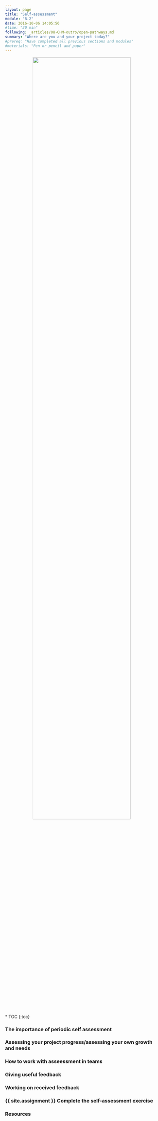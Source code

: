 ```yaml
---
layout: page
title: "Self-assessment"
module: "8.2"
date: 2016-10-06 14:05:56
#time: "20 min"
following: _articles/08-OHM-outro/open-pathways.md
summary: "Where are you and your project today?"
#prereq: "Have completed all previous sections and modules"
#materials: "Pen or pencil and paper"
---
```

<p align="center">
<img src="https://raw.githubusercontent.com/ohwmakers/OHM-curriculum/gh-pages/img/work_in_progress_banner.svg" width="80%"/>
</p>
* TOC
{:toc}

### The importance of periodic self assessment
### Assessing your project progress/assessing your own growth and needs
### How to work with asseessment in teams
### Giving useful feedback
### Working on received feedback 

### {{ site.assignment }} Complete the self-assessment exercise

### Resources
